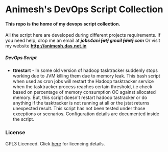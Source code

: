 # Animesh's DevOps Script Collection

#### This repo is the home of my devops script collection. 

All the script here are developed during different projects requirements. 
If you need help, drop me an email at _**jobs4ani ~~[at]~~ gmail ~~[dot]~~ com**_ Or visit my website **<http://animesh.das.net.in>**

##### DevOps Script
- **ttrestart** - In some old version of hadoop tasktracker suddenly stops working due to JVM killing them due to memory leak. This bash script when used as cron jobs will restart the Hadoop tasktracker service when the tasktracker process reaches certain threshold, i.e check based on percentage of memory consumption OC against allocated memory.  But, this script doesn't restart hadoop tastracker or do anything if the tasktracker is not running at all or the jstat returns unexpected result. This script has not been tested under those exceptions or scenarios. Configuration details are documented inside the script.

### License
GPL3 Licenced. Click [here](../blob/master/LICENSE) for licencing details.